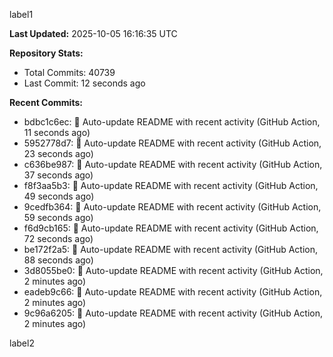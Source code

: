 
label1 
<!-- ACTIVITY_START -->
**Last Updated:** 2025-10-05 16:16:35 UTC

**Repository Stats:**
- Total Commits: 40739
- Last Commit: 12 seconds ago

**Recent Commits:**
- bdbc1c6ec: 🤖 Auto-update README with recent activity (GitHub Action, 11 seconds ago)
- 5952778d7: 🤖 Auto-update README with recent activity (GitHub Action, 23 seconds ago)
- c636be987: 🤖 Auto-update README with recent activity (GitHub Action, 37 seconds ago)
- f8f3aa5b3: 🤖 Auto-update README with recent activity (GitHub Action, 49 seconds ago)
- 9cedfb364: 🤖 Auto-update README with recent activity (GitHub Action, 59 seconds ago)
- f6d9cb165: 🤖 Auto-update README with recent activity (GitHub Action, 72 seconds ago)
- be172f2a5: 🤖 Auto-update README with recent activity (GitHub Action, 88 seconds ago)
- 3d8055be0: 🤖 Auto-update README with recent activity (GitHub Action, 2 minutes ago)
- eadeb9c66: 🤖 Auto-update README with recent activity (GitHub Action, 2 minutes ago)
- 9c96a6205: 🤖 Auto-update README with recent activity (GitHub Action, 2 minutes ago)
<!-- ACTIVITY_END -->

label2
